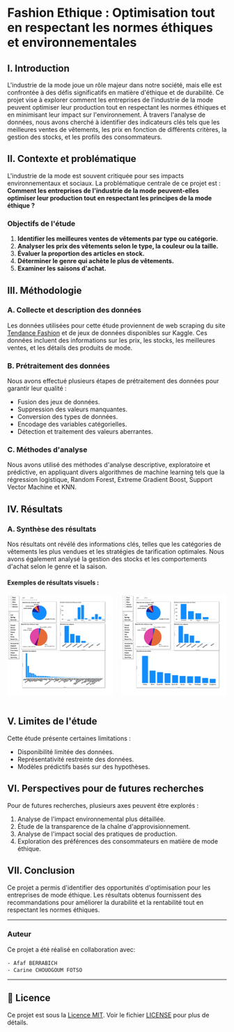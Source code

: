# Fashion Ethique : Optimisation tout en respectant les normes éthiques et environnementales

## I. Introduction

L'industrie de la mode joue un rôle majeur dans notre société, mais elle est confrontée à des défis significatifs en matière d'éthique et de durabilité. Ce projet vise à explorer comment les entreprises de l'industrie de la mode peuvent optimiser leur production tout en respectant les normes éthiques et en minimisant leur impact sur l'environnement. À travers l'analyse de données, nous avons cherché à identifier des indicateurs clés tels que les meilleures ventes de vêtements, les prix en fonction de différents critères, la gestion des stocks, et les profils des consommateurs.

## II. Contexte et problématique

L'industrie de la mode est souvent critiquée pour ses impacts environnementaux et sociaux. La problématique centrale de ce projet est : **Comment les entreprises de l'industrie de la mode peuvent-elles optimiser leur production tout en respectant les principes de la mode éthique ?**

### Objectifs de l'étude

1. **Identifier les meilleures ventes de vêtements par type ou catégorie.**
2. **Analyser les prix des vêtements selon le type, la couleur ou la taille.**
3. **Évaluer la proportion des articles en stock.**
4. **Déterminer le genre qui achète le plus de vêtements.**
5. **Examiner les saisons d'achat.**

## III. Méthodologie

### A. Collecte et description des données

Les données utilisées pour cette étude proviennent de web scraping du site [Tendance Fashion](https://www.tendancefashion.fr) et de jeux de données disponibles sur Kaggle. Ces données incluent des informations sur les prix, les stocks, les meilleures ventes, et les détails des produits de mode.

### B. Prétraitement des données

Nous avons effectué plusieurs étapes de prétraitement des données pour garantir leur qualité :
- Fusion des jeux de données.
- Suppression des valeurs manquantes.
- Conversion des types de données.
- Encodage des variables catégorielles.
- Détection et traitement des valeurs aberrantes.

### C. Méthodes d'analyse

Nous avons utilisé des méthodes d'analyse descriptive, exploratoire et prédictive, en appliquant divers algorithmes de machine learning tels que la régression logistique, Random Forest, Extreme Gradient Boost, Support Vector Machine et KNN.

## IV. Résultats

### A. Synthèse des résultats

Nos résultats ont révélé des informations clés, telles que les catégories de vêtements les plus vendues et les stratégies de tarification optimales. Nous avons également analysé la gestion des stocks et les comportements d'achat selon le genre et la saison.

#### Exemples de résultats visuels :

<div style="display: flex; justify-content: space-between;">
    <div style="flex: 1; padding-right: 10px;">
        <img src="https://github.com/GhntSergio/Fashion-ethic/blob/main/img/Visualisation_projetIA_page-0001.jpg" alt="Figure 1: Evolution et répartition des ventes" style="width: 100%;"/>
        <p style="text-align: center;">
        </p>
    </div>
    <div style="flex: 1; padding-left: 10px;">
        <img src="https://github.com/GhntSergio/Fashion-ethic/blob/main/img/Visualisation_projetIA_page-0002.jpg" alt="Figure 2: Evolution et répartition des ventes" style="width: 100%;"/>
        <p style="text-align: center;">
        </p>
    </div>
</div>


## V. Limites de l'étude

Cette étude présente certaines limitations :
- Disponibilité limitée des données.
- Représentativité restreinte des données.
- Modèles prédictifs basés sur des hypothèses.

## VI. Perspectives pour de futures recherches

Pour de futures recherches, plusieurs axes peuvent être explorés :
1. Analyse de l'impact environnemental plus détaillée.
2. Étude de la transparence de la chaîne d'approvisionnement.
3. Analyse de l'impact social des pratiques de production.
4. Exploration des préférences des consommateurs en matière de mode éthique.

## VII. Conclusion

Ce projet a permis d'identifier des opportunités d'optimisation pour les entreprises de mode éthique. Les résultats obtenus fournissent des recommandations pour améliorer la durabilité et la rentabilité tout en respectant les normes éthiques.

---

### Auteur

Ce projet a été réalisé en collaboration avec:

    - Afaf BERRABICH
    - Carine CHOUOGOUM FOTSO
---


## 📜 Licence

Ce projet est sous la [Licence MIT](https://github.com/GhntSergio/Fashion-ethic/blob/main/LICENSE). Voir le fichier [LICENSE](https://github.com/GhntSergio/Fashion-ethic/blob/main/LICENSE) pour plus de détails.

